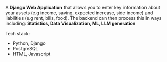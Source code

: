 A **Django Web Application** that allows you to enter key information about your assets (e.g income, saving, expected increase, side income) and liabilities (e.g rent, bills, food). The backend can then process this in ways including: **Statistics, Data Visualization, ML, LLM generation**

Tech stack:
- Python, Django
- PostgreSQL
- HTML, Javascript

